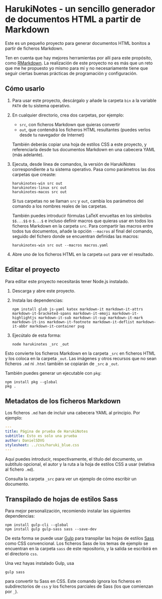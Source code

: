 # HarukiNotes - un sencillo generador de documentos HTML a partir de Markdown

Este es un pequeño proyecto para generar documentos HTML bonitos a partir de ficheros Markdown.

Ten en cuenta que hay mejores herramientas por allí para este propósito, como [RMarkdown](https://rmarkdown.rstudio.com/).
La realización de este proyecto no es más que un reto que me he propuesto yo mismo para mí y no necesariamente tiene que
seguir ciertas buenas prácticas de programación y configuración.


## Cómo usarlo

1. Para usar este proyecto, descárgalo y añade la carpeta `bin` a la variable `PATH` de tu sistema operativo.

2. En cualquier directorio, crea dos carpetas, por ejemplo:

   *  `src`, con ficheros Markdown que quieras convertir
   *  `out`, que contendrá los ficheros HTML resultantes (puedes verlos desde tu navegador de Internet)

   También deberás copiar una hoja de estilos CSS a este proyecto, y referenciarla desde tus documentos Markdown en una cabecera YAML (más adelante).

3. Ejecuta, desde línea de comandos, la versión de HarukiNotes correspondiente a tu sistema operativo. Pasa como parámetros
   las dos carpetas que creaste:

   ```
   harukinotes-win src out
   harukinotes-linux src out
   harukinotes-macos src out
   ```

   Si tus carpetas no se llaman `src` y `out`, cambia los parámetros del comando a los nombres reales de las carpetas.

   También puedes introducir fórmulas LaTeX envueltas en los símbolos `$$...$$` o `$...$` e incluso definir macros que quieras
   usar en todos los ficheros Markdown en la carpeta `src`. Para compartir las macros entre todos tus documentos, añade la
   opción `--macros` al final del comando, seguido del fichero donde se encuentran definidas las macros:

   ```
   harukinotes-win src out --macros macros.yaml
   ```

4. Abre uno de los ficheros HTML en la carpeta `out` para ver el resultado.


## Editar el proyecto

Para editar este proyecto necesitarás tener Node.js instalado.

1. Descarga y abre este proyecto.
2. Instala las dependencias:

   ```
   npm install glob js-yaml katex markdown-it markdown-it-attrs markdown-it-bracketed-spans markdown-it-emoji markdown-it-highlightjs markdown-it-sub markdown-it-sup markdown-it-mark markdown-it-ins markdown-it-footnote markdown-it-deflist markdown-it-abbr markdown-it-container pug
   ```

3. Ejecútalo de esta forma:

   ```
   node harukinotes _src _out
   ```

Esto convierte los ficheros Markdown en la carpeta `_src` en ficheros HTML y los coloca en la carpeta `_out`. Las imágenes
y otros recursos que no sean ficheros `.md` ni `.html` también se copiarán de `_src` a `_out`.

También puedes generar un ejecutable con `pkg`:

```
npm install pkg --global
pkg .
```


## Metadatos de los ficheros Markdown

Los ficheros `.md` han de incluir una cabecera YAML al principio. Por ejemplo:

```yaml
---
title: Página de prueba de HarukiNotes
subtitle: Esto es solo una prueba
author: DanielSDVG
stylesheet: ../css/haruki_blue.css
---
```

Aquí puedes introducir, respectivamente, el título del documento, un subtítulo opcional, el autor y la ruta a la hoja de 
estilos CSS a usar (relativa al fichero `.md`).

Consulta la carpeta `_src` para ver un ejemplo de cómo escribir un documento.


## Transpilado de hojas de estilos Sass

Para mejor personalización, recomiendo instalar las siguientes dependencias:

```
npm install gulp-cli --global
npm install gulp gulp-sass sass --save-dev
```

De esta forma se puede usar [Gulp](https://gulpjs.com/) para transpilar las hojas de estilos [Sass](https://sass-lang.com) como CSS convencional. Los ficheros Sass de los temas de ejemplo se encuentran en la carpeta `sass` de este repositorio, y la salida se escribirá en el directorio `css`.

Una vez hayas instalado Gulp, usa

```
gulp sass
```

para convertir tu Sass en CSS. Este comando ignora los ficheros en subdirectorios de `css` y los ficheros parciales de Sass
(los que comienzan por `_`).